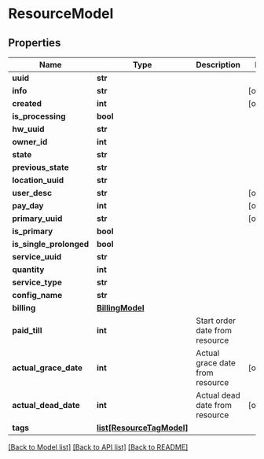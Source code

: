 # ResourceModel

## Properties
Name | Type | Description | Notes
------------ | ------------- | ------------- | -------------
**uuid** | **str** |  | 
**info** | **str** |  | [optional] 
**created** | **int** |  | [optional] 
**is_processing** | **bool** |  | 
**hw_uuid** | **str** |  | 
**owner_id** | **int** |  | 
**state** | **str** |  | 
**previous_state** | **str** |  | 
**location_uuid** | **str** |  | 
**user_desc** | **str** |  | [optional] 
**pay_day** | **int** |  | [optional] 
**primary_uuid** | **str** |  | [optional] 
**is_primary** | **bool** |  | 
**is_single_prolonged** | **bool** |  | 
**service_uuid** | **str** |  | 
**quantity** | **int** |  | 
**service_type** | **str** |  | 
**config_name** | **str** |  | 
**billing** | [**BillingModel**](BillingModel.md) |  | 
**paid_till** | **int** | Start order date from resource | 
**actual_grace_date** | **int** | Actual grace date from resource | [optional] 
**actual_dead_date** | **int** | Actual dead date from resource | [optional] 
**tags** | [**list[ResourceTagModel]**](ResourceTagModel.md) |  | 

[[Back to Model list]](../README.md#documentation-for-models) [[Back to API list]](../README.md#documentation-for-api-endpoints) [[Back to README]](../README.md)


